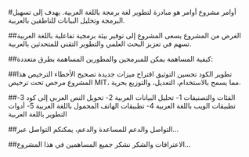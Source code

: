 #أوامر
مشروع أوامر هو مبادرة لتطوير لغة برمجة باللغة العربية. يهدف إلى تسهيل البرمجة وتحليل البيانات للناطقين بالعربية.

##الغرض من المشروع
يسعى المشروع إلى توفير بيئة برمجية تفاعلية باللغة العربية تسهم في تعزيز البحث العلمي والتطوير التقني للمتحدثين بالعربية.

##كيفية المساهمة
يمكن للمبرمجين والمطورين المساهمة بطرق متعددة:

##تطوير الكود
تحسين التوثيق
اقتراح ميزات جديدة
تصحيح الأخطاء
الترخيص
هذا المشروع مرخص تحت ترخيص MIT، مما يسمح بالاستخدام، التعديل، والتوزيع بحرية.

##الفئات والتصنيفات
1- تحليل البيانات العربية
2- تحويل النص العربي إلى كود
3- تطبيقات الويب باللغة العربية
4- تطبيقات الهاتف المحمول باللغة العربية
5- أدوات التطوير باللغة العربية

##التواصل والدعم
للمساعدة والدعم، يمكنكم التواصل عبر...

##الاعترافات والشكر
نشكر جميع المساهمين في هذا المشروع...

